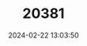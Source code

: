---
title: "20381"
category: "Sooglossus sechellensis"
draft: false
date: 2024-02-22 13:03:50
languages:
  English: ["Seychelles Frog"]
---